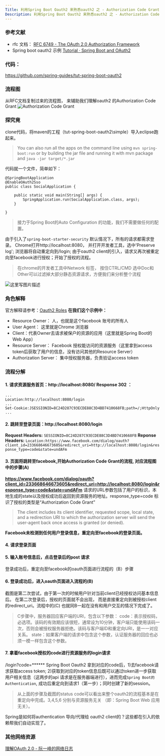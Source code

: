 ```yaml
---
Title: 利用Spring Boot Oauth2 来熟悉oauth2 之 - Authorization Code Grant
Description: 利用Spring Boot Oauth2 来熟悉oauth2 之 - Authorization Code Grant
---
```

### 参考文献

 - rfc 文档： [RFC 6749 - The OAuth 2.0 Authorization Framework](https://tools.ietf.org/html/rfc6749#section-4.1)
 - Spring boot oauth2 示例 [Tutorial · Spring Boot and OAuth2](https://spring.io/guides/tutorials/spring-boot-oauth2/)

### 代码：
https://github.com/spring-guides/tut-spring-boot-oauth2

### 流程图
从RFC文档复制过来的流程图， 来辅助我们理解oauth2 的Authorization Code Grant
![Authorization Code Grant](http://img.blog.csdn.net/20170706165838946?watermark/2/text/aHR0cDovL2Jsb2cuY3Nkbi5uZXQvY2hvZWxlYQ==/font/5a6L5L2T/fontsize/400/fill/I0JBQkFCMA==/dissolve/70/gravity/SouthEast)

### 探究竟
clone代码，将maven的工程（tut-spring-boot-oauth2\simple）导入eclipse跑起来。 
> You can also run all the apps on the command line using `mvn spring-boot:run` or by building the jar file and running it with mvn package and `java -jar target/*.jar` 

代码就一个文件，简单如下：

```
@SpringBootApplication
@EnableOAuth2Sso
public class SocialApplication {

	public static void main(String[] args) {
		SpringApplication.run(SocialApplication.class, args);
	}

}

```
> 接力于Spring Boot的Auto Configuration 的功能，我们不需要做任何的配置。
 
由于引入了`spring-boot-starter-security` 默认情况下，所有的请求都需求登录。
Chrome打开http://localhost:8080， 并打开开发者工具，选中'Preserve log'; 浏览器将自动重定向到/login; 由于oauth2 client的引入，请求又再次被重定向至facebook进行授权；开始了授权的流程。
> 在chrome的开发者工具中Network 标签， 按住CTRL/CMD 选中Doc和Other可以过滤掉大部分静态资源请求，方便我们来分析整个流程

![这里写图片描述](http://img.blog.csdn.net/20170706171745654?watermark/2/text/aHR0cDovL2Jsb2cuY3Nkbi5uZXQvY2hvZWxlYQ==/font/5a6L5L2T/fontsize/400/fill/I0JBQkFCMA==/dissolve/70/gravity/SouthEast)

### 角色解释
官方解释请参考：[Oauth2 Roles](https://tools.ietf.org/html/rfc6749#page-6)
**在我们这个示例中：**
 - Resource Owner： 人，也就是这个facebook 账号的所有人
 - User Agent： 这里就是Chrome 浏览器
 - Client：代表Owner去请求被保户的资源的应用（这里就是Spring Boot的Web App）
 - Resource Server： Facebook 授权能访问的资源服务（这里拿到access token后获取了用户的信息，没有访问其他的Resource Server）
 - Authorization Server： 集中授权服务器，负责验证access token

### 流程分解
#### 1. 请求资源服务首页：http://localhost:8080/    Response 302 ：

```
...
Location:http://localhost:8080/login
...
Set-Cookie:JSESSIONID=8C24D287C93ECDE88C3D4BD7410668FB;path=/;HttpOnly
...
```

#### 2.  跳转至登录页面：http://localhost:8080/login　　
 **Request Headers:** `SESSIONID=8C24D287C93ECDE88C3D4BD7410668FB` **Reponse Headers:** `Location:https://www.facebook.com/dialog/oauth?client_id=233668646673605&redirect_uri=http://localhost:8080/login&response_type=code&state=undAFm`
#### 3. 页面将跳转至facebook,开始Authorization Code Grant的流程, 对应流程图中的步骤(A)
 **https://www.facebook.com/dialog/oauth?client_id=233668646673605&redirect_uri=http://localhost:8080/login&response_type=code&state=undAFm**
请求的URL参数包括了用户的标识，本地生成的state以及授权成功后返回到资源服务的地址。response_type=code 标识了授权的类型是“Authorization Code Grant”
> The client includes  its client identifier, requested scope, local state, and a        redirection URI to which the authorization server will send the user-agent back once access is granted (or denied).  
 
**Facebook未检测到任何用户登录信息，重定向至facebook的登录页面。**
#### 4. 请求登录页面
#### 5. 输入账号信息后，点击登录后的post 请求
登录成功后，重定向至facebook的oauth页面进行流程的（B）步骤
#### 6. 登录成功后，进入oauth页面进入流程的(B) 
截图是第二次尝试，由于第一次的时候用户针对当前client已经授权访问基本信息后。 在第二次登录后，授权的页面就不会出现， 而是直接重定向到被授权client的redirect_uri。流程中的(C) 也就同B一起在没有和用户交互的情况下完成了。
> C步骤中，服务器回应客户端的URI，包含以下参数：
code：表示授权码，必选项。该码的有效期应该很短，通常设为10分钟，客户端只能使用该码一次，否则会被授权服务器拒绝。该码与客户端ID和重定向URI，是一一对应关系。
state：如果客户端的请求中包含这个参数，认证服务器的回应也必须一模一样包含这个参数。
#### 7. 拿着facebook授权的code进行资源服务的login请求 
/login?code=******  Spring Boot Oauth2 拿到对应的code后，1)去facebook请求获取access token; 2)获取到对应的token信息后既可以通过token进一步获取用户相关信息（这两步的api 请求是在服务器端进行），进而完成`Spring Boot的Authentication`, 成功后重定向到请求1（第一步）；同时创建了新的session。

> 从上面的步骤及截图的status code可以看出来整个oauth2的流程基本是在重定向中完成。3,4,5,6 分别与资源服务无关 （即：Spring Boot Web 应用无关）。 

Spring是如何将authentication 导向/代理给 oauth2 client的？这些都在引入的依赖帮我们自动实现了。

### 其他网络资源
[理解OAuth 2.0 - 阮一峰的网络日志](http://www.ruanyifeng.com/blog/2014/05/oauth_2_0.html)